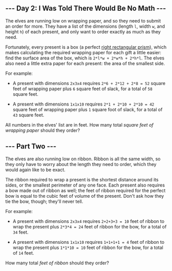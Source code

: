 ## --- Day 2: I Was Told There Would Be No Math --- ##

The elves are running low on wrapping paper, and so they need to submit
an order for more. They have a list of the dimensions (length `l`,
width `w`, and height `h`) of each present, and only want to order
exactly as much as they need.

Fortunately, every present is a box (a perfect [right rectangular prism](https://en.wikipedia.org/wiki/Cuboid#Rectangular_cuboid)),
which makes calculating the required wrapping paper for each gift a
little easier: find the surface area of the box, which is `2*l*w +
2*w*h + 2*h*l`. The elves also need a little extra paper for each
present: the area of the smallest side.

For example:

  * A present with dimensions `2x3x4` requires `2*6 + 2*12 + 2*8 = 52`
    square feet of wrapping paper plus `6` square feet of slack, for a
    total of `58` square feet.

  * A present with dimensions `1x1x10` requires `2*1 + 2*10 + 2*10 = 42`
    square feet of wrapping paper plus `1` square foot of slack, for a
    total of `43` square feet.

All numbers in the elves' list are in feet. How many total *square feet
of wrapping paper* should they order?

## --- Part Two --- ##

The elves are also running low on ribbon. Ribbon is all the same width,
so they only have to worry about the length they need to order, which
they would again like to be exact.

The ribbon required to wrap a present is the shortest distance around
its sides, or the smallest perimeter of any one face. Each present also
requires a bow made out of ribbon as well; the feet of ribbon required
for the perfect bow is equal to the cubic feet of volume of the
present. Don't ask how they tie the bow, though; they'll never tell.

For example:

  * A present with dimensions `2x3x4` requires `2+2+3+3 = 10` feet of
    ribbon to wrap the present plus `2*3*4 = 24` feet of ribbon for the
    bow, for a total of `34` feet.

  * A present with dimensions `1x1x10` requires `1+1+1+1 = 4` feet of
    ribbon to wrap the present plus `1*1*10 = 10` feet of ribbon for
    the bow, for a total of `14` feet.

How many total *feet of ribbon* should they order?
